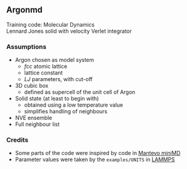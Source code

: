 ## Argonmd

Training code: Molecular Dynamics  
Lennard Jones solid with velocity Verlet integrator

### Assumptions
* Argon chosen as model system
  - *fcc* atomic lattice
  - lattice constant
  - *LJ* parameters, with cut-off
* 3D cubic box
  - defined as supercell of the unit cell of Argon
* Solid state (at least to begin with)
  - obtained using a low temperature value
  - simplifies handling of neighbours
* NVE ensemble
* Full neighbour list

### Credits
* Some parts of the code were inspired by code in [Mantevo miniMD](https://github.com/Mantevo/miniMD)
* Parameter values were taken by the `examples/UNITS` in [LAMMPS](https://github.com/lammps/lammps)
